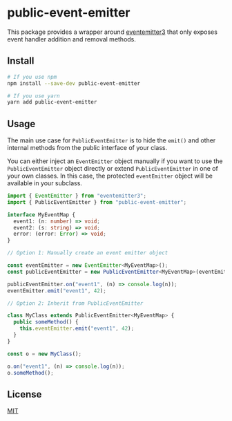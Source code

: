 # public-event-emitter

This package provides a wrapper around [eventemitter3](https://www.npmjs.com/package/eventemitter3) that only exposes event handler addition and removal methods.

## Install

```sh
# If you use npm
npm install --save-dev public-event-emitter

# If you use yarn
yarn add public-event-emitter
```

## Usage

The main use case for `PublicEventEmitter` is to hide the `emit()` and other internal methods from the public interface of your class.

You can either inject an `EventEmitter` object manually if you want to use the `PublicEventEmitter` object directly or extend `PublicEventEmitter` in one of your own classes. In this case, the protected `eventEmitter` object will be available in your subclass.

```ts
import { EventEmitter } from "eventemitter3";
import { PublicEventEmitter } from "public-event-emitter";

interface MyEventMap {
  event1: (n: number) => void;
  event2: (s: string) => void;
  error: (error: Error) => void;
}

// Option 1: Manually create an event emitter object

const eventEmitter = new EventEmitter<MyEventMap>();
const publicEventEmitter = new PublicEventEmitter<MyEventMap>(eventEmitter);

publicEventEmitter.on("event1", (n) => console.log(n));
eventEmitter.emit("event1", 42);

// Option 2: Inherit from PublicEventEmitter

class MyClass extends PublicEventEmitter<MyEventMap> {
  public someMethod() {
    this.eventEmitter.emit("event1", 42);
  }
}

const o = new MyClass();

o.on("event1", (n) => console.log(n));
o.someMethod();
```

## License

[MIT](LICENSE)
